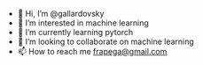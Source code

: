- 👋 Hi, I’m @gallardovsky
- 👀 I’m interested in machine learning
- 🌱 I’m currently learning pytorch
- 💞️ I’m looking to collaborate on machine learning
- 📫 How to reach me frapega@gmail.com

<!---
gallardovsky/gallardovsky is a ✨ special ✨ repository because its `README.md` (this file) appears on your GitHub profile.
You can click the Preview link to take a look at your changes.
--->
